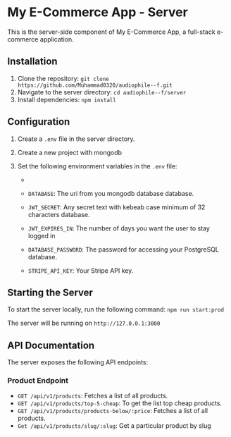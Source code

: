 # My E-Commerce App - Server

This is the server-side component of My E-Commerce App, a full-stack e-commerce application.

## Installation

1. Clone the repository: `git clone https://github.com/Muhammad0320/audiophile--f.git`
2. Navigate to the server directory: `cd audiophile--f/server`
3. Install dependencies: `npm install`

## Configuration

1. Create a `.env` file in the server directory.

2. Create a new project with mongodb

3. Set the following environment variables in the `.env` file:

   -

   - `DATABASE`: The uri from you mongodb database database.

   - `JWT_SECRET`: Any secret text with kebeab case minimum of 32 characters database.
   - `JWT_EXPIRES_IN`: The number of days you want the user to stay logged in

   - `DATABASE_PASSWORD`: The password for accessing your PostgreSQL database.
   - `STRIPE_API_KEY`: Your Stripe API key.

## Starting the Server

To start the server locally, run the following command: `npm run start:prod`

The server will be running on `http://127.0.0.1:3000`

## API Documentation

The server exposes the following API endpoints:

### Product Endpoint

- `GET /api/v1/products`: Fetches a list of all products.
- `GET /api/v1/products/top-5-cheap`: To get the list top cheap products.
- `GET /api/v1/products/products-below/:price`: Fetches a list of all products.
- `Get /api/v1/products/slug/:slug`: Get a particular product by slug

